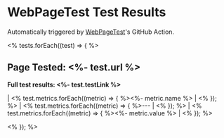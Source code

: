 # WebPageTest Test Results
Automatically triggered by [WebPageTest](https://www.webpagetest.org)'s GitHub Action.

<% tests.forEach((test) => { %>
## Page Tested: <%- test.url %>
**Full test results: <%- test.testLink %>**

| <% test.metrics.forEach((metric) => { %><%- metric.name %> | <% }); %>
| <% test.metrics.forEach((metric) => { %>--- | <% }); %>
| <% test.metrics.forEach((metric) => { %><%- metric.value %> | <% }); %>

<% }); %>